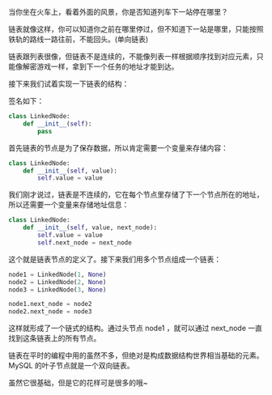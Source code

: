 当你坐在火车上，看着外面的风景，你是否知道列车下一站停在哪里？

链表就像这样，你可以知道你之前在哪里停过，但不知道下一站是哪里，只能按照铁轨的路线一路往前，不能回头。(单向链表)

链表跟列表很像，但链表不是连续的，不能像列表一样根据顺序找到对应元素，只能像解密游戏一样，拿到下一个任务的地址才能到达。

接下来我们试着实现一下链表的结构：

签名如下：

```python
class LinkedNode:
    def __init__(self):
        pass
```

首先链表的节点是为了保存数据，所以肯定需要一个变量来存储内容：

```python
class LinkedNode:
    def __init__(self, value):
        self.value = value
```

我们刚才说过，链表是不连续的，它在每个节点里存储了下一个节点所在的地址，所以还需要一个变量来存储地址信息：

```python
class LinkedNode:
    def __init__(self, value, next_node):
        self.value = value
        self.next_node = next_node
```

这个就是链表节点的定义了。接下来我们用多个节点组成一个链表：

```python
node1 = LinkedNode(1, None)
node2 = LinkedNode(2, None)
node3 = LinkedNode(3, None)

node1.next_node = node2
node2.next_node = node3
```

这样就形成了一个链式的结构。通过头节点 node1 ，就可以通过 next_node 一直找到这条链表上的所有节点。

链表在平时的编程中用的虽然不多，但绝对是构成数据结构世界相当基础的元素。MySQL 的叶子节点就是一个双向链表。

虽然它很基础，但是它的花样可是很多的哦~
